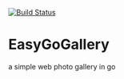 [![Build Status](https://travis-ci.org/SebastiaanKlippert/EasyGoGallery.svg?branch=master)](https://travis-ci.org/SebastiaanKlippert/EasyGoGallery)

# EasyGoGallery
a simple web photo gallery in go
